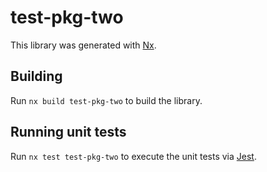 # test-pkg-two

This library was generated with [Nx](https://nx.dev).

## Building

Run `nx build test-pkg-two` to build the library.

## Running unit tests

Run `nx test test-pkg-two` to execute the unit tests via [Jest](https://jestjs.io).
